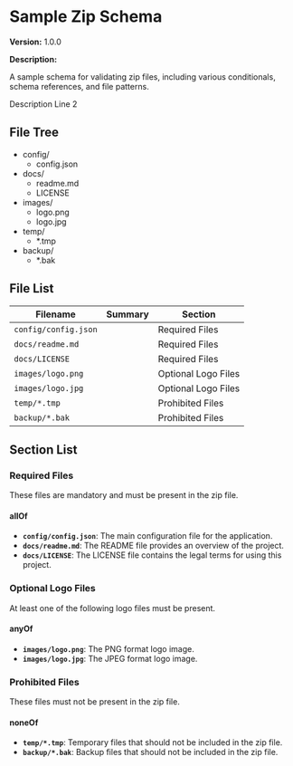 
# Sample Zip Schema

**Version:** 1.0.0

**Description:**

A sample schema for validating zip files, including various conditionals, schema references, and file patterns.

Description Line 2

## File Tree
- config/
  - config.json
- docs/
  - readme.md
  - LICENSE
- images/
  - logo.png
  - logo.jpg
- temp/
  - *.tmp
- backup/
  - *.bak


## File List
| Filename | Summary | Section |
|----------|---------|---------|
| `config/config.json` |  | Required Files |
| `docs/readme.md` |  | Required Files |
| `docs/LICENSE` |  | Required Files |
| `images/logo.png` |  | Optional Logo Files |
| `images/logo.jpg` |  | Optional Logo Files |
| `temp/*.tmp` |  | Prohibited Files |
| `backup/*.bak` |  | Prohibited Files |

## Section List
### Required Files
These files are mandatory and must be present in the zip file.

#### allOf
- **`config/config.json`**: The main configuration file for the application. 
- **`docs/readme.md`**: The README file provides an overview of the project. 
- **`docs/LICENSE`**: The LICENSE file contains the legal terms for using this project. 
### Optional Logo Files
At least one of the following logo files must be present.

#### anyOf
- **`images/logo.png`**: The PNG format logo image. 
- **`images/logo.jpg`**: The JPEG format logo image. 
### Prohibited Files
These files must not be present in the zip file.

#### noneOf
- **`temp/*.tmp`**: Temporary files that should not be included in the zip file. 
- **`backup/*.bak`**: Backup files that should not be included in the zip file. 
